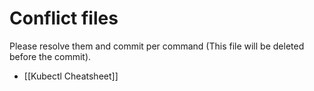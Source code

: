 # Conflict files
Please resolve them and commit per command (This file will be deleted before the commit).
- [[Kubectl Cheatsheet]]